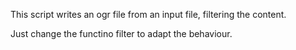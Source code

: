 This script writes an ogr file from an input file, filtering the content.

Just change the functino filter to adapt the behaviour.